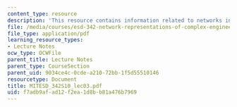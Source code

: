 ```yaml
---
content_type: resource
description: 'This resource contains information related to networks in system architecture. '
file: /media/courses/esd-342-network-representations-of-complex-engineering-systems-spring-2010/f7adb9afad12f2ea1d8bb81a476b7969_MITESD_342S10_lec03.pdf
file_type: application/pdf
learning_resource_types:
- Lecture Notes
ocw_type: OCWFile
parent_title: Lecture Notes
parent_type: CourseSection
parent_uid: 9034ce4c-0cde-a210-72bb-1f5d55510146
resourcetype: Document
title: MITESD_342S10_lec03.pdf
uid: f7adb9af-ad12-f2ea-1d8b-b81a476b7969
---
```

